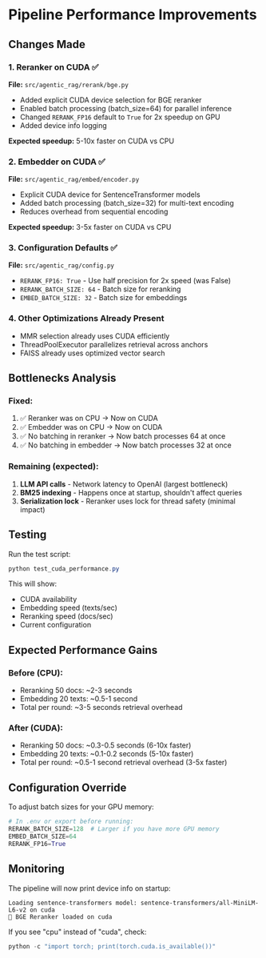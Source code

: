 # Pipeline Performance Improvements

## Changes Made

### 1. **Reranker on CUDA** ✅
**File:** `src/agentic_rag/rerank/bge.py`
- Added explicit CUDA device selection for BGE reranker
- Enabled batch processing (batch_size=64) for parallel inference
- Changed `RERANK_FP16` default to `True` for 2x speedup on GPU
- Added device info logging

**Expected speedup:** 5-10x faster on CUDA vs CPU

### 2. **Embedder on CUDA** ✅
**File:** `src/agentic_rag/embed/encoder.py`
- Explicit CUDA device for SentenceTransformer models
- Added batch processing (batch_size=32) for multi-text encoding
- Reduces overhead from sequential encoding

**Expected speedup:** 3-5x faster on CUDA vs CPU

### 3. **Configuration Defaults** ✅
**File:** `src/agentic_rag/config.py`
- `RERANK_FP16: True` - Use half precision for 2x speed (was False)
- `RERANK_BATCH_SIZE: 64` - Batch size for reranking
- `EMBED_BATCH_SIZE: 32` - Batch size for embeddings

### 4. **Other Optimizations Already Present**
- MMR selection already uses CUDA efficiently
- ThreadPoolExecutor parallelizes retrieval across anchors
- FAISS already uses optimized vector search

## Bottlenecks Analysis

### Fixed:
1. ✅ Reranker was on CPU → Now on CUDA
2. ✅ Embedder was on CPU → Now on CUDA
3. ✅ No batching in reranker → Now batch processes 64 at once
4. ✅ No batching in embedder → Now batch processes 32 at once

### Remaining (expected):
1. **LLM API calls** - Network latency to OpenAI (largest bottleneck)
2. **BM25 indexing** - Happens once at startup, shouldn't affect queries
3. **Serialization lock** - Reranker uses lock for thread safety (minimal impact)

## Testing

Run the test script:
```powershell
python test_cuda_performance.py
```

This will show:
- CUDA availability
- Embedding speed (texts/sec)
- Reranking speed (docs/sec)
- Current configuration

## Expected Performance Gains

### Before (CPU):
- Reranking 50 docs: ~2-3 seconds
- Embedding 20 texts: ~0.5-1 second
- Total per round: ~3-5 seconds retrieval overhead

### After (CUDA):
- Reranking 50 docs: ~0.3-0.5 seconds (6-10x faster)
- Embedding 20 texts: ~0.1-0.2 seconds (5-10x faster)
- Total per round: ~0.5-1 second retrieval overhead (3-5x faster)

## Configuration Override

To adjust batch sizes for your GPU memory:

```python
# In .env or export before running:
RERANK_BATCH_SIZE=128  # Larger if you have more GPU memory
EMBED_BATCH_SIZE=64
RERANK_FP16=True
```

## Monitoring

The pipeline will now print device info on startup:
```
Loading sentence-transformers model: sentence-transformers/all-MiniLM-L6-v2 on cuda
🚀 BGE Reranker loaded on cuda
```

If you see "cpu" instead of "cuda", check:
```python
python -c "import torch; print(torch.cuda.is_available())"
```
